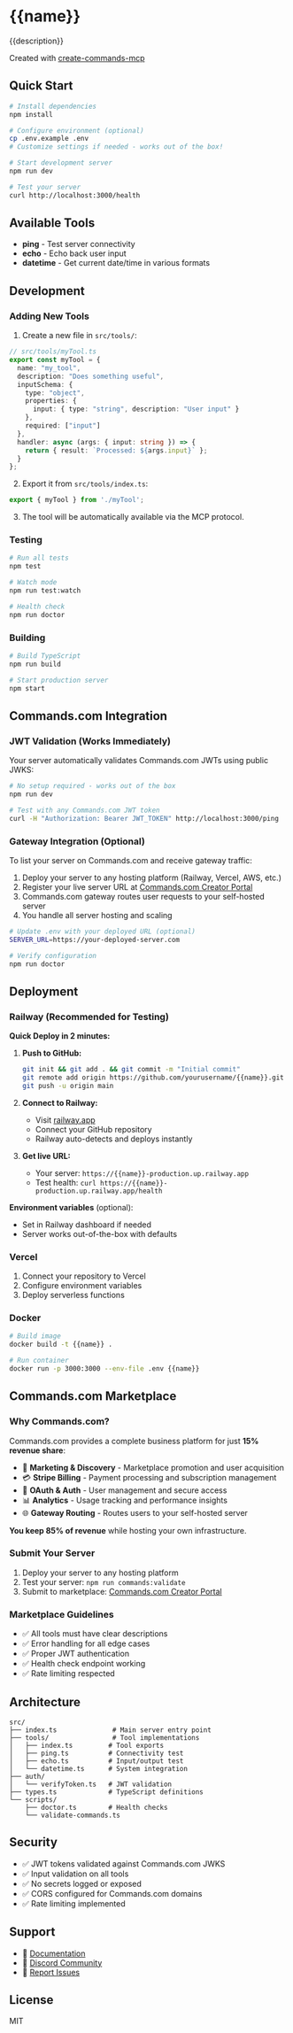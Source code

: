 # {{name}}

{{description}}

Created with [create-commands-mcp](https://www.npmjs.com/package/create-commands-mcp)

## Quick Start

```bash
# Install dependencies
npm install

# Configure environment (optional)
cp .env.example .env
# Customize settings if needed - works out of the box!

# Start development server
npm run dev

# Test your server
curl http://localhost:3000/health
```

## Available Tools

- **ping** - Test server connectivity
- **echo** - Echo back user input  
- **datetime** - Get current date/time in various formats

## Development

### Adding New Tools

1. Create a new file in `src/tools/`:

```typescript
// src/tools/myTool.ts
export const myTool = {
  name: "my_tool",
  description: "Does something useful",
  inputSchema: {
    type: "object",
    properties: {
      input: { type: "string", description: "User input" }
    },
    required: ["input"]
  },
  handler: async (args: { input: string }) => {
    return { result: `Processed: ${args.input}` };
  }
};
```

2. Export it from `src/tools/index.ts`:

```typescript
export { myTool } from './myTool';
```

3. The tool will be automatically available via the MCP protocol.

### Testing

```bash
# Run all tests
npm test

# Watch mode
npm run test:watch

# Health check
npm run doctor
```

### Building

```bash
# Build TypeScript
npm run build

# Start production server
npm start
```

## Commands.com Integration

### JWT Validation (Works Immediately)

Your server automatically validates Commands.com JWTs using public JWKS:

```bash
# No setup required - works out of the box
npm run dev

# Test with any Commands.com JWT token
curl -H "Authorization: Bearer JWT_TOKEN" http://localhost:3000/ping
```

### Gateway Integration (Optional)

To list your server on Commands.com and receive gateway traffic:

1. Deploy your server to any hosting platform (Railway, Vercel, AWS, etc.)
2. Register your live server URL at [Commands.com Creator Portal](https://commands.com/creator/mcp-servers/new)
3. Commands.com gateway routes user requests to your self-hosted server
4. You handle all server hosting and scaling

```bash
# Update .env with your deployed URL (optional)
SERVER_URL=https://your-deployed-server.com

# Verify configuration
npm run doctor
```

## Deployment

### Railway (Recommended for Testing)

**Quick Deploy in 2 minutes:**

1. **Push to GitHub:**
   ```bash
   git init && git add . && git commit -m "Initial commit"
   git remote add origin https://github.com/yourusername/{{name}}.git
   git push -u origin main
   ```

2. **Connect to Railway:**
   - Visit [railway.app](https://railway.app)
   - Connect your GitHub repository
   - Railway auto-detects and deploys instantly

3. **Get live URL:**
   - Your server: `https://{{name}}-production.up.railway.app`
   - Test health: `curl https://{{name}}-production.up.railway.app/health`

**Environment variables** (optional):
- Set in Railway dashboard if needed
- Server works out-of-the-box with defaults

### Vercel

1. Connect your repository to Vercel
2. Configure environment variables
3. Deploy serverless functions

### Docker

```bash
# Build image
docker build -t {{name}} .

# Run container
docker run -p 3000:3000 --env-file .env {{name}}
```

## Commands.com Marketplace

### Why Commands.com?

Commands.com provides a complete business platform for just **15% revenue share**:

- 🎯 **Marketing & Discovery** - Marketplace promotion and user acquisition
- 💳 **Stripe Billing** - Payment processing and subscription management  
- 🔐 **OAuth & Auth** - User management and secure access
- 📊 **Analytics** - Usage tracking and performance insights
- 🌐 **Gateway Routing** - Routes users to your self-hosted server

**You keep 85% of revenue** while hosting your own infrastructure.

### Submit Your Server

1. Deploy your server to any hosting platform
2. Test your server: `npm run commands:validate`
3. Submit to marketplace: [Commands.com Creator Portal](https://commands.com/creator/mcp-servers/new)

### Marketplace Guidelines

- ✅ All tools must have clear descriptions
- ✅ Error handling for all edge cases
- ✅ Proper JWT authentication
- ✅ Health check endpoint working
- ✅ Rate limiting respected

## Architecture

```
src/
├── index.ts              # Main server entry point
├── tools/                # Tool implementations
│   ├── index.ts         # Tool exports
│   ├── ping.ts          # Connectivity test
│   ├── echo.ts          # Input/output test
│   └── datetime.ts      # System integration
├── auth/
│   └── verifyToken.ts   # JWT validation
├── types.ts             # TypeScript definitions
└── scripts/
    ├── doctor.ts        # Health checks
    └── validate-commands.ts
```

## Security

- ✅ JWT tokens validated against Commands.com JWKS
- ✅ Input validation on all tools
- ✅ No secrets logged or exposed
- ✅ CORS configured for Commands.com domains
- ✅ Rate limiting implemented

## Support

- 📖 [Documentation](https://commands.com/docs/mcp)
- 💬 [Discord Community](https://discord.gg/commands)
- 🐛 [Report Issues](https://github.com/commands-com/create-commands-mcp/issues)

## License

MIT